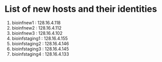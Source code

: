 # List of new hosts and their identities

1. bioinfnew1 : 128.16.4.118
2. bioinfnew2 : 128.16.4.112
3. bioinfnew3 : 128.16.4.102
4. bioinfstaging1 : 128.16.4.155
5. bioinfstaging2 : 128.16.4.146
6. bioinfstaging3 : 128.16.4.145
7. bioinfstaging4 : 128.16.4.133
